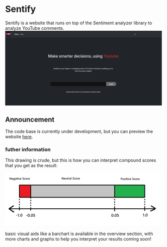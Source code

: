 # Sentify

Sentify is a website that runs on top of the Sentiment analyzer library to analyze YouTube comments. 
<br/>
<img src="image.png"></img>
<br/>
## Announcement
The code base is currently under development, but you can preview the website [here](https://zhengjiawen.pythonanywhere.com/).

### futher information
This drawing is crude, but this is how you can interpret compound scores that you get as the result:

<img src="freq.png"></img>

basic visual aids like a barchart is available in the overview section, with more charts and graphs to help you interpret your results coming soon!

